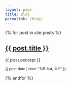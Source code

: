 ```yaml
---
layout: page
title: Blog
permalink: /blog/
---
```


{% for post in site.posts %}
  <article>
    <h2><a href="{{ post.url }}">{{ post.title }}</a></h2>
    <p>{{ post.excerpt }}</p>
    <p><small>{{ post.date | date: "%B %d, %Y" }}</small></p>
  </article>
{% endfor %}

